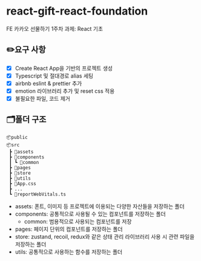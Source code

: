 # react-gift-react-foundation

FE 카카오 선물하기 1주차 과제: React 기초

## ✏️요구 사항

- [x] Create React App을 기반의 프로젝트 생성
- [x] Typescript 및 절대경로 alias 세팅
- [x] airbnb eslint & prettier 추가
- [x] emotion 라이브러리 추가 및 reset css 적용
- [x] 불필요한 파일, 코드 제거

## 🗂️폴더 구조

```
📦public
📦src
 ┣ 📂assets
 ┣ 📂components
 ┃ ┗ 📂common
 ┣ 📂pages
 ┣ 📂store
 ┣ 📂utils
 ┣ 📜App.css
 ┣ ...
 ┗ 📜reportWebVitals.ts
```

- assets: 폰트, 이미지 등 프로젝트에 이용되는 다양한 자산들을 저장하는 폴더
- components: 공통적으로 사용될 수 있는 컴포넌트를 저장하는 폴더
  - common: 범용적으로 사용되는 컴포넌트를 저장
- pages: 페이지 단위의 컴포넌트를 저장하는 폴더
- store: zustand, recoil, redux와 같은 상태 관리 라이브러리 사용 시 관련 파일을 저장하는 폴더
- utils: 공통적으로 사용하는 함수를 저장하는 폴더
